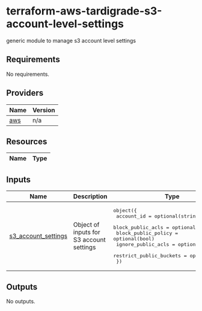 # terraform-aws-tardigrade-s3-account-level-settings
generic module to manage s3 account level settings



<!-- BEGIN TFDOCS -->
## Requirements

No requirements.

## Providers

| Name | Version |
|------|---------|
| <a name="provider_aws"></a> [aws](#provider\_aws) | n/a |

## Resources

| Name | Type |
|------|------|

## Inputs

| Name | Description | Type | Default | Required |
|------|-------------|------|---------|:--------:|
| <a name="input_s3_account_settings"></a> [s3\_account\_settings](#input\_s3\_account\_settings) | Object of inputs for S3 account settings | <pre>object({<br>    account_id              = optional(string)<br>    block_public_acls       = optional(bool)<br>    block_public_policy     = optional(bool)<br>    ignore_public_acls      = optional(bool)<br>    restrict_public_buckets = optional(bool)<br>  })</pre> | n/a | yes |

## Outputs

No outputs.

<!-- END TFDOCS -->
